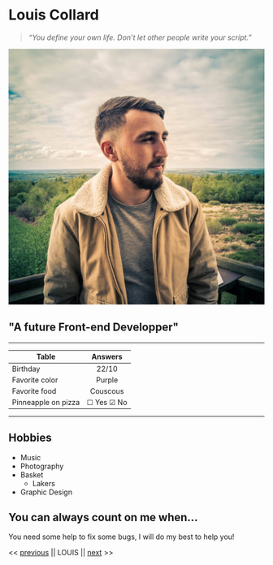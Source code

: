 # Louis Collard

> _“You define your own life. Don’t let other people write your script.”_

![image](louis.jpg)

## "A future Front-end Developper"

---

| Table               |  Answers   |
| ------------------- | :--------: |
| Birthday            |   22/10    |
| Favorite color      |   Purple   |
| Favorite food       |  Couscous  |
| Pinneapple on pizza | ☐ Yes ☑ No |

---

## Hobbies

- Music
- Photography
- Basket
  - Lakers
- Graphic Design

## You can always count on me when...

You need some help to fix some bugs, I will do my best to help you!

<< [previous](https://github.com/llyllyra/markdown-challenge) || LOUIS || [next](https://github.com/MrOlivierdA/markdown-challenge) >>
